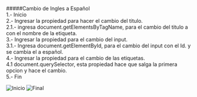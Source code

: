 #####Cambio de Ingles a Español   
1.- Inicio   
2.- Ingresar la propiedad para hacer el cambio del titulo.  
	2.1.- ingresa document.getElementsByTagName, para el cambio del titulo a con el nombre de la etiqueta.  
3.- Ingresar la propiedad para el cambio del input.  
	3.1.- Ingresa document.getElementById, para el cambio del input con el Id. y se cambia el a español.   
4.- Ingresar la propiedad para el cambio de las etiquetas.  
	4.1 document.querySelector, esta propiedad hace que salga la primera opcion y hace el cambio.  
5.- Fin

![Inicio](http://i63.tinypic.com/2mwxic0.jpg)
![Final](http://i68.tinypic.com/11j81ky.jpg)